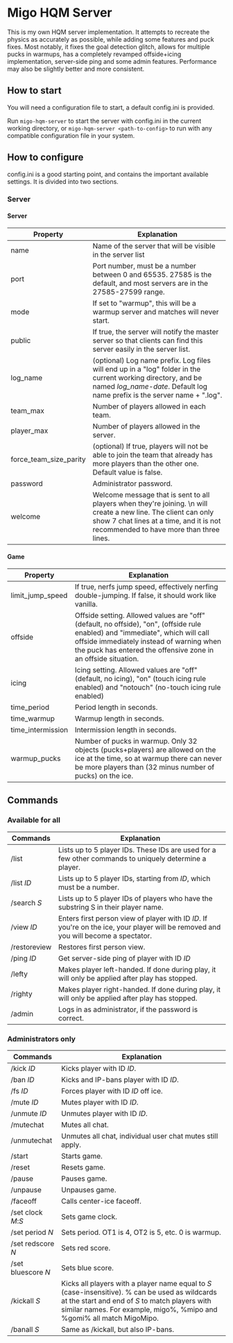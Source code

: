 # Migo HQM Server

This is my own HQM server implementation. It attempts to recreate the physics as accurately as possible, while adding some features and puck fixes. Most notably, it fixes the goal detection glitch, allows for multiple pucks in warmups, has a completely revamped offside+icing implementation, server-side ping and some admin features. Performance may also be slightly better and more consistent.

## How to start

You will need a configuration file to start, a default config.ini is provided. 

Run `migo-hqm-server` to start the server with config.ini in the current working directory, or `migo-hqm-server <path-to-config>` to run with any compatible configuration file in your system.

## How to configure

config.ini is a good starting point, and contains the important available settings. It is divided into two sections.

### Server

#### Server

Property               | Explanation
-----------------------| -------------
name                   | Name of the server that will be visible in the server list
port                   | Port number, must be a number between 0 and 65535. 27585 is the default, and most servers are in the 27585-27599 range.
mode                   | If set to "warmup", this will be a warmup server and matches will never start.
public                 | If true, the server will notify the master server so that clients can find this server easily in the server list.
log_name               | (optional) Log name prefix. Log files will end up in a "log" folder in the current working directory, and be named *log_name*-*date*. Default log name prefix is the server name + ".log".
team_max               | Number of players allowed in each team.
player_max             | Number of players allowed in the server.
force_team_size_parity | (optional) If true, players will not be able to join the team that already has more players than the other one. Default value is false.
password               | Administrator password.
welcome                | Welcome message that is sent to all players when they're joining. \n will create a new line. The client can only show 7 chat lines at a time, and it is not recommended to have more than three lines.

#### Game
Property               | Explanation
-----------------------| -------------
limit_jump_speed       | If true, nerfs jump speed, effectively nerfing double-jumping. If false, it should work like vanilla.
offside                | Offside setting. Allowed values are "off" (default, no offside), "on", (offside rule enabled) and "immediate", which will call offside immediately instead of warning when the puck has entered the offensive zone in an offside situation.
icing                  | Icing setting. Allowed values are "off" (default, no icing), "on" (touch icing rule enabled) and "notouch" (no-touch icing rule enabled)
time_period            | Period length in seconds.
time_warmup            | Warmup length in seconds.
time_intermission      | Intermission length in seconds.
warmup_pucks           | Number of pucks in warmup. Only 32 objects (pucks+players) are allowed on the ice at the time, so at warmup there can never be more players than (32 minus number of pucks) on the ice.

## Commands

### Available for all

Commands               | Explanation
-----------------------|--------------
/list                  | Lists up to 5 player IDs. These IDs are used for a few other commands to uniquely determine a player.
/list *ID*             | Lists up to 5 player IDs, starting from *ID*, which must be a number.
/search *S*            | Lists up to 5 player IDs of players who have the substring S in their player name.
/view *ID*             | Enters first person view of player with ID *ID*. If you're on the ice, your player will be removed and you will become a spectator.
/restoreview           | Restores first person view.
/ping *ID*             | Get server-side ping of player with ID *ID*
/lefty                 | Makes player left-handed. If done during play, it will only be applied after play has stopped.
/righty                | Makes player right-handed. If done during play, it will only be applied after play has stopped.
/admin <PASSWORD>      | Logs in as administrator, if the password is correct.

### Administrators only

Commands               | Explanation
-----------------------|--------------
/kick *ID*             | Kicks player with ID *ID*.
/ban *ID*              | Kicks and IP-bans player with ID *ID*.
/fs *ID*               | Forces player with ID *ID* off ice.
/mute *ID*             | Mutes player with ID *ID*.
/unmute *ID*           | Unmutes player with ID *ID*.
/mutechat              | Mutes all chat.
/unmutechat            | Unmutes all chat, individual user chat mutes still apply.
/start                 | Starts game.
/reset                 | Resets game.
/pause                 | Pauses game.
/unpause               | Unpauses game.
/faceoff               | Calls center-ice faceoff.
/set clock *M*:*S*     | Sets game clock.
/set period *N*        | Sets period. OT1 is 4, OT2 is 5, etc. 0 is warmup.
/set redscore *N*      | Sets red score.
/set bluescore *N*     | Sets blue score.
/kickall *S*           | Kicks all players with a player name equal to *S* (case-insensitive). % can be used as wildcards at the start and end of *S* to match players with similar names. For example, migo%, %mipo and %gomi% all match MigoMipo.
/banall *S*            | Same as /kickall, but also IP-bans.


